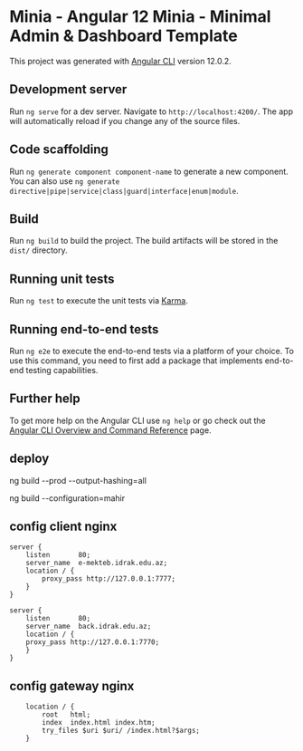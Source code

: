 # Minia - Angular 12 Minia - Minimal Admin & Dashboard Template

This project was generated with [Angular CLI](https://github.com/angular/angular-cli) version 12.0.2.

## Development server

Run `ng serve` for a dev server. Navigate to `http://localhost:4200/`. The app will automatically reload if you change any of the source files.

## Code scaffolding

Run `ng generate component component-name` to generate a new component. You can also use `ng generate directive|pipe|service|class|guard|interface|enum|module`.

## Build

Run `ng build` to build the project. The build artifacts will be stored in the `dist/` directory.

## Running unit tests

Run `ng test` to execute the unit tests via [Karma](https://karma-runner.github.io).

## Running end-to-end tests

Run `ng e2e` to execute the end-to-end tests via a platform of your choice. To use this command, you need to first add a package that implements end-to-end testing capabilities.

## Further help

To get more help on the Angular CLI use `ng help` or go check out the [Angular CLI Overview and Command Reference](https://angular.io/cli) page.

## deploy
ng build --prod --output-hashing=all

ng build --configuration=mahir   


## config client nginx

    server {
        listen       80;
	    server_name  e-mekteb.idrak.edu.az;
        location / {
		    proxy_pass http://127.0.0.1:7777;
        }
    }
  
	server {
        listen       80;
        server_name  back.idrak.edu.az;
        location / {
		proxy_pass http://127.0.0.1:7770;
        }
	}

## config gateway nginx
        location / {
            root   html;
            index  index.html index.htm;	
            try_files $uri $uri/ /index.html?$args;
        }